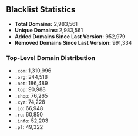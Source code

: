 ## Blacklist Statistics

- **Total Domains:** 2,983,561
- **Unique Domains:** 2,983,561
- **Added Domains Since Last Version:** 952,979
- **Removed Domains Since Last Version:** 991,334

### Top-Level Domain Distribution

-  `.com`: 1,310,996
-  `.org`: 244,518
-  `.net`: 186,489
-  `.top`: 90,988
-  `.shop`: 76,265
-  `.xyz`: 74,228
-  `.io`: 66,948
-  `.ru`: 60,850
-  `.info`: 52,203
-  `.pl`: 49,322
